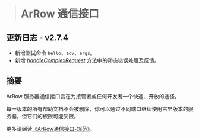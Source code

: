 > # ArRow 通信接口

## 更新日志 - v2.7.4

- 新增测试命令 `hello`、`adv`、`args`。 
- 新增 *<u>handleComplexRequest</u>* 方法中的动态错误处理及反馈。

## 摘要

ArRow 服务器通信接口旨在为接管者或任何开发者一个快速、开放的途径。

每一版本的所有帮助文档不会被删除，你可以通过不同端口继续使用古早版本的服务器，但它们的权限可能受限。

更多请阅读[《ArRow通信接口-规范》](ArRow通信接口-规范.md)。